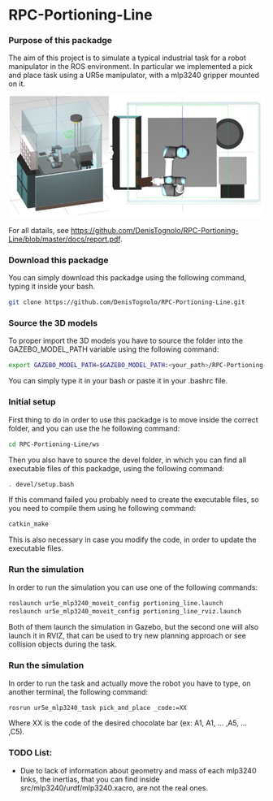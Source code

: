 # RPC-Portioning-Line

### Purpose of this packadge
The aim of this project is to simulate a typical industrial task for a robot manipulator in the ROS environment. In particular we implemented a pick and place task using a UR5e manipulator, with a mlp3240 gripper mounted on it.

<p align="center">
  <img src="docs/images/Portioning_Line_both_view.png">
</p>

For all datails, see https://github.com/DenisTognolo/RPC-Portioning-Line/blob/master/docs/report.pdf.

### Download this packadge
You can simply download this packadge using the following command, typing it inside your bash.

```bash
git clone https://github.com/DenisTognolo/RPC-Portioning-Line.git
```

### Source the 3D models
To proper import the 3D models you have to source the folder into the GAZEBO_MODEL_PATH variable using the following command:

```bash
export GAZEBO_MODEL_PATH=$GAZEBO_MODEL_PATH:<your_path>/RPC-Portioning-Line/models/dae
```
You can simply type it in your bash or paste it in your .bashrc file.

### Initial setup
First thing to do in order to use this packadge is to move inside the correct folder, and you can use the he following command:
```bash
cd RPC-Portioning-Line/ws
```
Then you also have to source the devel folder, in which you can find all executable files of this packadge, using the following command: 
```bash
. devel/setup.bash
```
If this command failed you probably need to create the executable files, so you need to compile them using he following command: 
```bash
catkin_make
```
This is also necessary in case you modify the code, in order to update the executable files. 

### Run the simulation
In order to run the simulation you can use one of the following commands:
```bash
roslaunch ur5e_mlp3240_moveit_config portioning_line.launch
roslaunch ur5e_mlp3240_moveit_config portioning_line_rviz.launch
```
Both of them launch the simulation in Gazebo, but the second one will also launch it in RVIZ, that can be used to try new planning approach or see collision objects during the task.

### Run the simulation
In order to run the task and actually move the robot you have to type, on another terminal, the following command:
```bash
rosrun ur5e_mlp3240_task pick_and_place _code:=XX
```
Where XX is the code of the desired chocolate bar (ex: A1, A1, ... ,A5, ... ,C5).

### TODO List:
* Due to lack of information about geometry and mass of each mlp3240 links, the inertias, that you can find inside src/mlp3240/urdf/mlp3240.xacro, are not the real ones.
